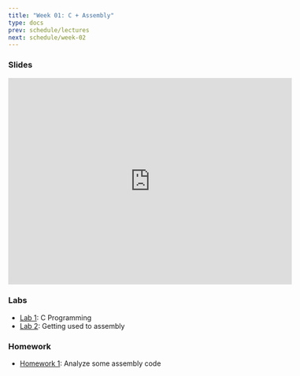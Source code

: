 ```yaml
---
title: "Week 01: C + Assembly"
type: docs
prev: schedule/lectures
next: schedule/week-02
---
```


### Slides

<iframe src="https://slides.com/chasekanipe/x86-assembly/embed" width="576" height="420" title="Week 1" scrolling="no" frameborder="0" webkitallowfullscreen mozallowfullscreen allowfullscreen></iframe>

### Labs

- [Lab 1](/schedule/week-01/lab-1/): C Programming
- [Lab 2](/schedule/week-01/lab-2/): Getting used to assembly

### Homework

- [Homework 1](/schedule/week-01/hw/): Analyze some assembly code
